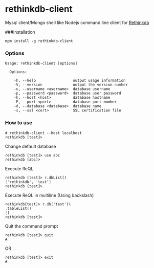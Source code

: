 # rethinkdb-client

Mysql client/Mongo shell like Nodejs command line client for [Rethinkdb](https://github.com/rethinkdb/rethinkdb)

###Installation
```
npm install -g rethinkdb-client
```

### Options

```  
Usage: rethinkdb-client [options]

  Options:

    -h, --help                 output usage information
    -V, --version              output the version number
    -u, --username <username>  database username
    -p, --password <password>  database user password
    -h, --host <host>          database hostname
    -P, --port <port>          database port number
    -d, --database <database>  database name
    -s, --ssl <cert>           SSL certification file

```

### How to use
```
# rethinkdb-client --host localhost
rethinkdb [test]>
```

Change default database
```
rethinkdb [test]> use abc
rethinkdb [abc]>
```

Execute ReQL
```
rethinkdb [test]> r.dbList()
['rethinkdb', 'test']
rethinkdb [test]>
```

Execute ReQL in multiline (Using backslash)
```
rethinkdb[test]> r.db('test')\
.tableList()
[]
rethinkdb [test]>
```

Quit the command prompt
```
rethinkdb [test]> quit
#
```
OR
```
rethinkdb [test]> exit
#
```
